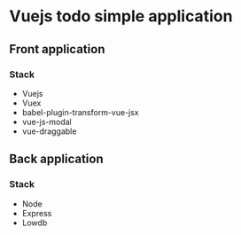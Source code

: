 # Vuejs todo simple application

## Front application

### Stack

- Vuejs
- Vuex
- babel-plugin-transform-vue-jsx
- vue-js-modal
- vue-draggable

## Back application

### Stack

- Node
- Express
- Lowdb
